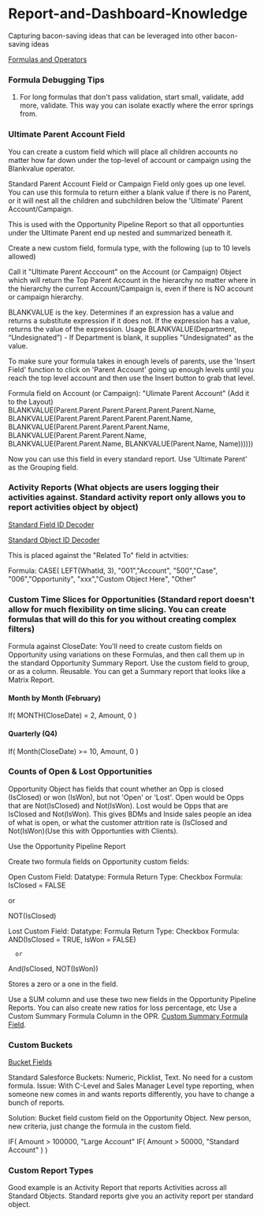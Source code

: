 # Report-and-Dashboard-Knowledge
Capturing bacon-saving ideas that can be leveraged into other bacon-saving ideas

[Formulas and Operators](https://help.salesforce.com/articleView?id=customize_functions.htm&type=5)

### Formula Debugging Tips
1.  For long formulas that don't pass validation, start small, validate, add more, validate.  This way you can isolate exactly where the error springs from.

### Ultimate Parent Account Field
You can create a custom field which will place all children accounts no matter how far down under the top-level of account or campaign using the Blankvalue operator.

Standard Parent Account Field or Campaign Field only goes up one level.  You can use this formula to return either a blank value if there is no Parent, or it will nest all the children and subchildren below the 'Ultimate' Parent Account/Campaign.

This is used with the Opportunity Pipeline Report so that all opportunties under the Ultimate Parent end up nested and summarized beneath it.

Create a new custom field, formula type, with the following (up to 10 levels allowed)

Call it "Ultimate Parent Acccount" on the Account (or Campaign) Object which will return the Top Parent Account in the hierarchy no matter where in the hierarchy the current Account/Campaign is, even if there is NO account or campaign hierarchy.

BLANKVALUE is the key.  Determines if an expression has a value and returns a substitute expression if it does not. If the expression has a value, returns the value of the expression.  Usage BLANKVALUE(Department, “Undesignated”) - If Department is blank, it supplies "Undesignated" as the value.

To make sure your formula takes in enough levels of parents, use the 'Insert Field' function to click on 'Parent Account' going up enough levels until you reach the top level account and then use the Insert button to grab that level.

Formula field on Account (or Campaign): "Ulimate Parent Account" (Add it to the Layout)
BLANKVALUE(Parent.Parent.Parent.Parent.Parent.Parent.Name,
BLANKVALUE(Parent.Parent.Parent.Parent.Parent.Name,
BLANKVALUE(Parent.Parent.Parent.Parent.Name,
BLANKVALUE(Parent.Parent.Parent.Name,
BLANKVALUE(Parent.Parent.Name,
BLANKVALUE(Parent.Name,
Name))))))

Now you can use this field in every standard report.  Use 'Ultimate Parent' as the Grouping field.

### Activity Reports (What objects are users logging their activities against.  Standard activity report only allows you to report activities object by object)

[Standard Field ID Decoder](https://help.salesforce.com/articleView?id=000325244&language=en_US&type=1&mode=1)

[Standard Object ID Decoder](http://salesforcegenius.com/salesforce-object-id-prefixes-decoder-cereal-box-decoder-ring-salesforce-ids/)

This is placed against the "Related To" field in actvities:

Formula: CASE(
           LEFT(WhatId, 3),
           "001","Account",
           "500","Case",
           "006","Opportunity",
           "xxx","Custom Object Here",
           "Other"

### Custom Time Slices for Opportunities (Standard report doesn't allow for much flexibility on time slicing.  You can create formulas that will do this for you without creating complex filters)

Formula against CloseDate: You'll need to create custom fields on Opportunity using variations on these Formulas, and then call them up in the standard Opportunity Summary Report.  Use the custom field to group, or as a column.  Reusable.  You can get a Summary report that looks like a Matrix Report.

#### Month by Month (February)

If(
  MONTH(CloseDate) = 2,
  Amount,
  0
  )
  
  #### Quarterly (Q4)
  
  If(
    Month(CloseDate) >= 10,
    Amount,
    0
    )

### Counts of Open & Lost Opportunities

Opportunity Object has fields that count whether an Opp is closed (IsClosed) or won (IsWon), but not 'Open' or 'Lost'.  Open would be Opps that are Not(IsClosed) and Not(IsWon).  Lost would be Opps that are IsClosed and Not(IsWon).  This gives BDMs and Inside sales people an idea of what is open, or what the customer attrition rate is (IsClosed and Not(IsWon)(Use this with Opportunties with Clients).

Use the Opportunity Pipeline Report

Create two formula fields on Opportunity custom fields:

Open Custom Field:
Datatype: Formula
Return Type: Checkbox
Formula:
IsClosed = FALSE

or

NOT(IsClosed)

Lost Custom Field:
Datatype: Formula
Return Type: Checkbox
Formula:
AND(IsClosed = TRUE,
      IsWon = FALSE)
      
      or

And(IsClosed,
     NOT(IsWon))
     
Stores a zero or a one in the field.  

Use a SUM column and use these two new fields in the Opportunity Pipeline Reports.  You can also create new ratios for loss percentage, etc  Use a Custom Summary Formula Column in the OPR.  [Custom Summary Formula Field](https://help.salesforce.com/articleView?id=building_custom_summary_formulas.htm&type=5).

### Custom Buckets
[Bucket Fields](https://help.salesforce.com/articleView?id=reports_bucketing_overview.htm&type=5)

Standard Salesforce Buckets: Numeric, Picklist, Text.  No need for a custom formula.
Issue: With C-Level and Sales Manager Level type reporting, when someone new comes in and wants reports differently, you have to change a bunch of reports.

Solution:  Bucket field custom field on the Opportunity Object.  New person, new criteria, just change the formula in the custom field.

IF(
    Amount > 100000,
    "Large Account"
    IF(
    Amount > 50000,
    "Standard Account"
    )
  )
  
  ### Custom Report Types
  
  Good example is an Activity Report that reports Activities across all Standard Objects.  Standard reports give you an activity report per standard object.
  
  




